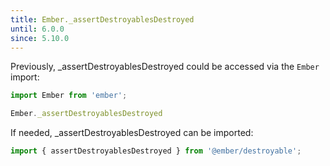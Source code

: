 ```yaml
---
title: Ember._assertDestroyablesDestroyed
until: 6.0.0
since: 5.10.0
---
```



Previously, _assertDestroyablesDestroyed could be accessed via the `Ember` import:
```js
import Ember from 'ember';

Ember._assertDestroyablesDestroyed
```

 If needed, _assertDestroyablesDestroyed can be imported:
```js
import { assertDestroyablesDestroyed } from '@ember/destroyable';
```
